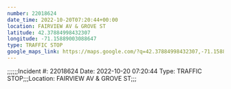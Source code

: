 ```yaml
---
number: 22018624
date_time: 2022-10-20T07:20:44+00:00
location: FAIRVIEW AV & GROVE ST
latitude: 42.37884998432307
longitude: -71.15889003088647
type: TRAFFIC STOP
google_maps_link: https://maps.google.com/?q=42.37884998432307,-71.15889003088647
---
```


;;;;;;Incident #: 22018624  Date: 2022-10-20 07:20:44   Type: TRAFFIC STOP;;;Location: FAIRVIEW AV & GROVE ST;;;
